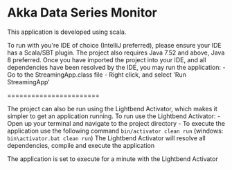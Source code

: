 Akka Data Series Monitor
======================================================

This application is developed using scala.

To run with you're IDE of choice (IntelliJ preferred), please ensure your IDE has a Scala/SBT plugin.
The project also requires Java 7.52 and above, Java 8 preferred.
Once you have imported the project into your IDE, and all dependencies have been resolved by the IDE, you may
run the application:
    - Go to the StreamingApp.class file
    - Right click, and select 'Run StreamingApp'

=======================

The project can also be run using the Lightbend Activator, which makes it simpler to get an application running.
To run use the Lightbend Activator:
    - Open up your terminal and navigate to the project directory
    - To execute the application use the following command `bin/activator clean run`
                                                            (windows: `bin\activator.bat clean run`)
The Lightbend Activator will resolve all dependencies, compile and execute the application

The application is set to execute for a minute with the Lightbend Activator